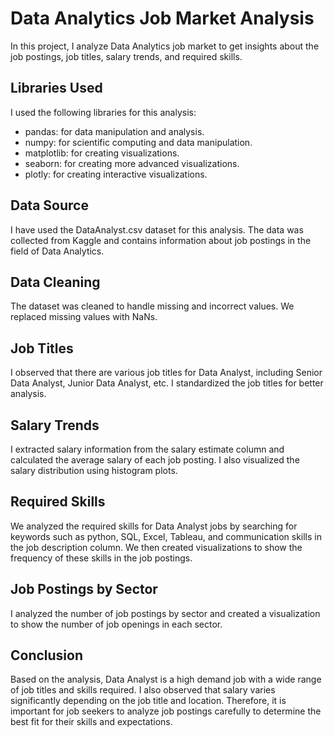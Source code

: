 # Data Analytics Job Market Analysis

In this project, I analyze Data Analytics job market to get insights about the job postings, job titles, salary trends, and required skills.

## Libraries Used

I used the following libraries for this analysis:

- pandas: for data manipulation and analysis.
- numpy: for scientific computing and data manipulation.
- matplotlib: for creating visualizations.
- seaborn: for creating more advanced visualizations.
- plotly: for creating interactive visualizations.

## Data Source

I have used the DataAnalyst.csv dataset for this analysis. The data was collected from Kaggle and contains information about job postings in the field of Data Analytics.

## Data Cleaning

The dataset was cleaned to handle missing and incorrect values. We replaced missing values with NaNs.

## Job Titles

I observed that there are various job titles for Data Analyst, including Senior Data Analyst, Junior Data Analyst, etc. I standardized the job titles for better analysis.

## Salary Trends

I extracted salary information from the salary estimate column and calculated the average salary of each job posting. I also visualized the salary distribution using histogram plots.

## Required Skills

We analyzed the required skills for Data Analyst jobs by searching for keywords such as python, SQL, Excel, Tableau, and communication skills in the job description column. We then created visualizations to show the frequency of these skills in the job postings.


## Job Postings by Sector

I analyzed the number of job postings by sector and created a visualization to show the number of job openings in each sector.


## Conclusion

Based on the analysis, Data Analyst is a high demand job with a wide range of job titles and skills required. I also observed that salary varies significantly depending on the job title and location. Therefore, it is important for job seekers to analyze job postings carefully to determine the best fit for their skills and expectations.

